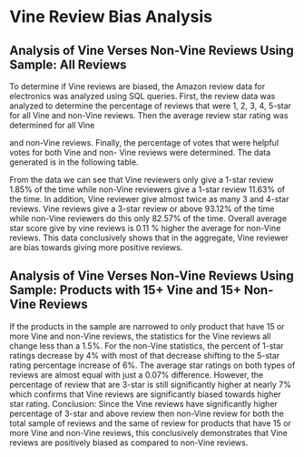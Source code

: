 # Vine Review Bias Analysis

## Analysis of Vine Verses Non-Vine Reviews Using Sample: All Reviews
To determine if Vine reviews are biased, the Amazon review data for electronics was analyzed using SQL
queries. First, the review data was analyzed to determine the percentage of reviews that were 1, 2, 3, 4,
5-star for all Vine and non-Vine reviews. Then the average review star rating was determined for all Vine

and non-Vine reviews. Finally, the percentage of votes that were helpful votes for both Vine and non-
Vine reviews were determined. The data generated is in the following table.

From the data we can see that Vine reviewers only give a 1-star review 1.85% of the time while non-Vine
reviewers give a 1-star review 11.63% of the time. In addition, Vine reviewer give almost twice as many
3 and 4-star reviews. Vine reviews give a 3-star review or above 93.12% of the time while non-Vine
reviewers do this only 82.57% of the time. Overall average star score give by vine reviews is 0.11 %
higher the average for non-Vine reviews. This data conclusively shows that in the aggregate, Vine
reviewer are bias towards giving more positive reviews.

## Analysis of Vine Verses Non-Vine Reviews Using Sample: Products with 15+ Vine and 15+ Non-Vine Reviews

If the products in the sample are narrowed to only product that have 15 or more Vine and non-Vine
reviews, the statistics for the Vine reviews all change less than a 1.5%. For the non-Vine statistics, the
percent of 1-star ratings decrease by 4% with most of that decrease shifting to the 5-star rating
percentage increase of 6%. The average star ratings on both types of reviews are almost equal with just
a 0.07% difference. However, the percentage of review that are 3-star is still significantly higher at
nearly 7% which confirms that Vine reviews are significantly biased towards higher star rating.
Conclusion:
Since the Vine reviews have significantly higher percentage of 3-star and above review then non-Vine
review for both the total sample of reviews and the same of review for products that have 15 or more
Vine and non-Vine reviews, this conclusively demonstrates that Vine reviews are positively biased as
compared to non-Vine reviews.
